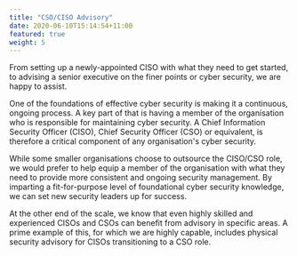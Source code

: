 ```yaml
---
title: "CSO/CISO Advisory"
date: 2020-06-10T15:14:54+11:00
featured: true
weight: 5
---
```


From setting up a newly-appointed CISO with what they need to get started, to advising a senior executive on the finer points or cyber security, we are happy to assist.

One of the foundations of effective cyber security is making it a continuous, ongoing process. A key part of that is having a member of the organisation who is responsible for maintaining cyber security. A Chief Information Security Officer (CISO), Chief Security Officer (CSO) or equivalent, is therefore a critical component of any organisation's cyber security.

While some smaller organisations choose to outsource the CISO/CSO role, we would prefer to help equip a member of the organisation with what they need to provide more consistent and ongoing security management. By imparting a fit-for-purpose level of foundational cyber security knowledge, we can set new security leaders up for success.

At the other end of the scale, we know that even highly skilled and experienced CISOs and CSOs can benefit from advisory in specific areas. A prime example of this, for which we are highly capable, includes physical security advisory for CISOs transitioning to a CSO role.